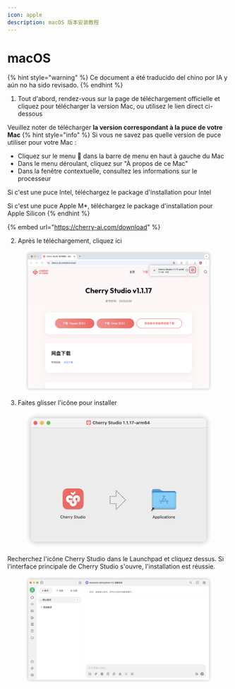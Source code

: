 ```yaml
---
icon: apple
description: macOS 版本安装教程
---
```

# macOS


{% hint style="warning" %}
Ce document a été traducido del chino por IA y aún no ha sido revisado.
{% endhint %}




1. Tout d'abord, rendez-vous sur la page de téléchargement officielle et cliquez pour télécharger la version Mac, ou utilisez le lien direct ci-dessous  

Veuillez noter de télécharger **la version correspondant à la puce de votre Mac**
{% hint style="info" %}
Si vous ne savez pas quelle version de puce utiliser pour votre Mac :

* Cliquez sur le menu  dans la barre de menu en haut à gauche du Mac
* Dans le menu déroulant, cliquez sur "À propos de ce Mac"
* Dans la fenêtre contextuelle, consultez les informations sur le processeur

Si c'est une puce Intel, téléchargez le package d'installation pour Intel

Si c'est une puce Apple M\*, téléchargez le package d'installation pour Apple Silicon
{% endhint %}

{% embed url="https://cherry-ai.com/download" %}

2. Après le téléchargement, cliquez ici

<figure><img src="../../.gitbook/assets/Mac下载.png" alt=""><figcaption></figcaption></figure>

3. Faites glisser l'icône pour installer

<figure><img src="../../.gitbook/assets/Mac拖拽安装.png" alt=""><figcaption></figcaption></figure>

Recherchez l'icône Cherry Studio dans le Launchpad et cliquez dessus. Si l'interface principale de Cherry Studio s'ouvre, l'installation est réussie.

<figure><img src="../../.gitbook/assets/Mac安装成功.png" alt=""><figcaption></figcaption></figure>